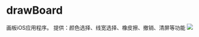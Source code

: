 # drawBoard
画板iOS应用程序。
提供：颜色选择、线宽选择、橡皮擦、撤销、清屏等功能
![](https://github.com/yiRuiHuang/drawBoard/raw/master/drawBoard/1.png) 
